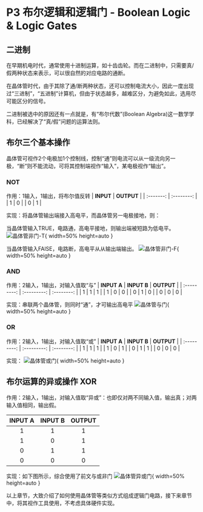 # P3 布尔逻辑和逻辑门 - Boolean Logic & Logic Gates

## 二进制

在早期机电时代，通常使用十进制运算，如十齿齿轮。而在二进制中，只需要真/假两种状态来表示，可以很自然的对应电路的通断。

在晶体管时代，由于其除了通/断两种状态，还可以控制电流大小，因此一度出现过“三进制”，“五进制”计算机，但由于状态越多，越难区分，为避免如此，选用尽可能区分的信号。

二进制被选中的原因还有一点就是，有“布尔代数”(Boolean Algebra)这一数学学科，已经解决了“真/假”问题的运算法则。

## 布尔三个基本操作

晶体管可视作2个电极加1个控制线，控制“通”则电流可以从一级流向另一极，“断”则不能流动，可将其控制端视作“输入”，某电极视作“输出”。

### NOT

作用：1输入，1输出，将布尔值反转
| **INPUT** | **OUTPUT** |
| :-------: | :--------: |
|     1     |     0      |
|     0     |     1      |

实现：将晶体管输出端接入高电平，而晶体管另一电极接地，则：

当晶体管输入TRUE，电路通，高电平接地，则输出端被短路为低电平。
![晶体管非门-T](https://cdn.jsdelivr.net/gh/huchangjun-sjtu/picbed/image/20240114153027.png){ width=50% height=auto }

当晶体管输入FAlSE，电路断，高电平从从输出端输出。
![晶体管非门-F](https://cdn.jsdelivr.net/gh/huchangjun-sjtu/picbed/image/20240114152803.png){ width=50% height=auto }

### AND

作用：2输入，1输出，对输入值取“与”
| **INPUT A** | **INPUT B** | **OUTPUT** |
| :---------: | :---------: | :--------: |
|      1      |      1      |     1      |
|      1      |      0      |     0      |
|      0      |      1      |     0      |
|      0      |      0      |     0      |

实现：串联两个晶体管，则同时“通”，才可输出高电平
![晶体管与门](https://cdn.jsdelivr.net/gh/huchangjun-sjtu/picbed/image/20240114160759.png){ width=50% height=auto }

### OR

作用：2输入，1输出，对输入值取“或”
| **INPUT A** | **INPUT B** | **OUTPUT** |
| :---------: | :---------: | :--------: |
|      1      |      1      |     1      |
|      1      |      0      |     1      |
|      0      |      1      |     1      |
|      0      |      0      |     0      |

实现：
![晶体管或门](https://cdn.jsdelivr.net/gh/huchangjun-sjtu/picbed/image/20240114161051.png){ width=50% height=auto }

## 布尔运算的异或操作 XOR

作用：2输入，1输出，对输入值取“异或”：也即仅对两不同输入值，输出真；对两输入值相同，输出假。

| **INPUT A** | **INPUT B** | **OUTPUT** |
| :---------: | :---------: | :--------: |
|      1      |      1      |     1      |
|      1      |      0      |     1      |
|      0      |      1      |     1      |
|      0      |      0      |     0      |

实现：如下图所示，综合使用了前文与或非门
![晶体管异或门](https://cdn.jsdelivr.net/gh/huchangjun-sjtu/picbed/image/20240114161551.png){ width=50% height=auto }

以上章节，大致介绍了如何使用晶体管等类似方式组成逻辑门电路，接下来章节中，将其视作工具使用，不考虑具体硬件实现。

